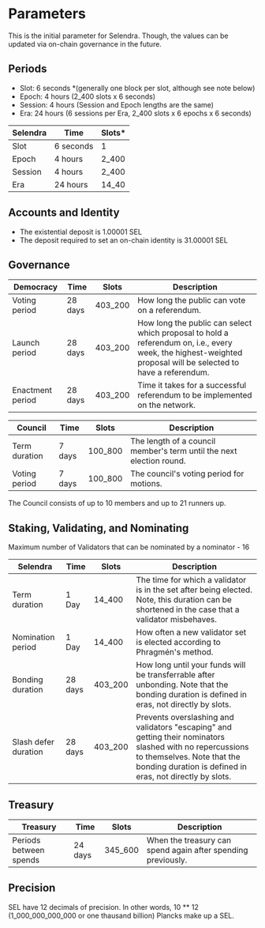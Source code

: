 # Parameters

This is the initial parameter for Selendra. Though, the values can be updated via on-chain governance in the future.

## Periods 

- Slot: 6 seconds *(generally one block per slot, although see note below)
- Epoch: 4 hours (2_400 slots x 6 seconds)
- Session: 4 hours (Session and Epoch lengths are the same)
- Era: 24 hours (6 sessions per Era, 2_400 slots x 6 epochs x 6 seconds)

| **Selendra**	| **Time**	    | **Slots***    | 
|---------------|---------------|---------------|
| Slot	        | 6 seconds	    | 1             | 
| Epoch	        | 4 hours	    | 2_400         | 
| Session	    | 4 hours	    | 2_400         |
| Era	        | 24 hours	    | 14_40         | 

## Accounts and Identity

- The existential deposit is 1.00001 SEL
- The deposit required to set an on-chain identity is 31.00001 SEL

## Governance
| **Democracy**	| **Time**	| **Slots**	| **Description** |
|---------------|-----------|-----------|-----------------|
| Voting period	| 28 days	| 403_200	| How long the public can vote on a referendum. |
| Launch period	| 28 days	| 403_200	| How long the public can select which proposal to hold a referendum on, i.e., every week, the highest-weighted proposal will be selected to have a referendum.| 
| Enactment period	| 28 days	| 403_200	| Time it takes for a successful referendum to be implemented on the network. | 

| **Council**	| **Time**	| **Slots**	| **Description** |
|---------------|-----------|-----------|-----------------|
| Term duration	| 7 days	| 100_800	| The length of a council member's term until the next election round.| 
| Voting period	| 7 days	| 100_800	| The council's voting period for motions.| 

The Council consists of up to 10 members and up to 21 runners up.

## Staking, Validating, and Nominating

Maximum number of Validators that can be nominated by a nominator - 16

| **Selendra**	| **Time**	| **Slots**	| **Description** | 
|---------------|-----------|-----------|-----------------|
| Term duration	| 1 Day	| 14_400	| The time for which a validator is in the set after being elected. Note, this duration can be shortened in the case that a validator misbehaves.| 
| Nomination period	| 1 Day	| 14_400	| How often a new validator set is elected according to Phragmén's method.| 
| Bonding duration	| 28 days	| 403_200	| How long until your funds will be transferrable after unbonding. Note that the bonding duration is defined in eras, not directly by slots.| 
| Slash defer duration	| 28 days	| 403_200	| Prevents overslashing and validators "escaping" and getting their nominators slashed with no repercussions to themselves. Note that the bonding duration is defined in eras, not directly by slots.| 

## Treasury
| **Treasury**	| **Time**	| **Slots**	| **Description** | 
|---------------|-----------|-----------|-----------------|
|Periods between spends |	24 days	| 345_600 | When the treasury can spend again after spending previously.| 


## Precision
SEL have 12 decimals of precision. In other words, 10 ** 12 (1_000_000_000_000 or one thausand billion) Plancks make up a SEL.

